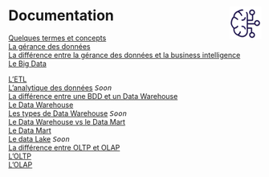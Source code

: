 # **Documentation** <a href="../"><img src="../assets/bi.svg" alt="Business intelligence" align="right" height="64px"></a>
[Quelques termes et concepts](../analysisIntro\intro\termsAndConcepts)  
[La gérance des données](https://github.com/MiKL5/artificialIntelligence/blob/master/docs/other/dataStewarding)  
[La différence entre la gérance des données et la business intelligence](other/DSvsBI)  
[Le Big Data](other/bigData)  

<!-- [Data steawardship](dataStewardship)   -->
[L’ETL](etl)  
[L’analytique des données](dataAnalytics) <kbd>_Soon_</kbd>  
[La différence entre une BDD et un Data Warehouse](bddVSdw)  
[Le Data Warehouse](dataWarehouse)  
[Les types de Data Warehouse](dataWarehousetype) <kbd>_Soon_</kbd>  
[Le Data Warehouse vs le Data Mart](dwDm)  
[Le Data Mart](dataMart)  
[Le data Lake](dataLake/) <kbd>_Soon_</kbd>  
[La différence entre OLTP et OLAP](oltpVsOlap)  
[L’OLTP](oltp)  
[L’OLAP](olap)  
